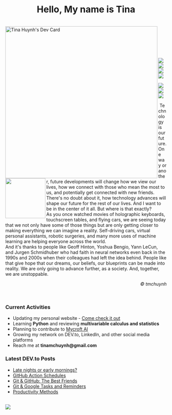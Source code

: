 <h1 align="center">Hello, My name is Tina</h1>
<br>
  <a href="https://app.daily.dev/tmchuynh"><img align=left src="https://github.com/tmchuynh/tmchuynh/blob/master/devcard.svg" width="475" alt="Tina Huynh's Dev Card"/></a>

<br>

<div>
  <img align="left" src="https://github.com/tmchuynh/tmchuynh/blob/1af489ab39e53ecee8ceb5c2b7c0288370b8f735/images/Logo.png" width="125"/>
</div>
<div align="left">
  &nbsp;
  <br>
  <br>
  <br>
  <br>
  <p>
  <a href="https://www.linkedin.com/in/tinamchuynh/"><img src="https://img.shields.io/badge/-LinkedIn-blue?style=flat&color=a1242c&logo=linkedin&logoColor=E0E0E0"></a>
  <a href="https://github.com/tmchuynh"><img src="https://img.shields.io/badge/-GitHub-red?style=flat&color=a1242c&logo=github&logoColor=E0E0E0"></a>
  <a href="https://dev.to/tmchuynh"><img src="https://img.shields.io/badge/-DEV.to-blue?style=flat&color=E0E0E0&logo=dev.to&logoColor=a1242c"></a>
  <a href="http://tmchuynh.me/"><img src="https://img.shields.io/badge/-Website-white?style=flat&logo=visual-studio-code&amp;logoColor=a1242c&color=E0E0E0"></a>

  <a href="mailto:tinamchuynh@gmail.com"><img src="https://img.shields.io/badge/-Gmail-white?style=flat&amp;logo=gmail&amp;logoColor=E0E0E0&color=a1242c"></a>
  <a href="https://www.instagram.com/tmchuynh/"><img src="https://img.shields.io/badge/-Instagram-blue?style=flat&logo=instagram&color=E0E0E0&logoColor=a1242c"></a>
  <a href="https://twitter.com/tinamchuynh"><img src="https://img.shields.io/badge/-Twitter-white?style=flat&logo=twitter&logoColor=a1242c&color=E0E0E0"></a>
  </p>
</div>

<div>
  <p align="left">&nbsp;Technology is our future. One way or another, future developments will change how we view our lives, how we connect with those who mean the most to us, and potentially get connected with new friends. There's no doubt about it, how technology advances will shape our future for the rest of our lives. And I want to be in the center of it all. But where is that exactly?<br>As you once watched movies of holographic keyboards, touchscreen tables, and flying cars, we are seeing today that we not only have some of those things but are only getting closer to making everything we can imagine a reality. Self-driving cars, virtual personal assistants, robotic surgeries, and many more uses of machine learning are helping everyone across the world.<br>And it's thanks to people like Geoff Hinton, Yoshua Bengio, Yann LeCun, and Jurgen Schmidhuber who had faith in neural networks even back in the 1990s and 2000s when their colleagues had left the idea behind. People like that give hope that our dreams, our beliefs, our blueprints can be made into reality. We are only going to advance further, as a society. And, together, we are unstoppable.</p>
</div>


<div align="right">
  <i>&#169; tmchuynh</i>
</div>

&nbsp;
<br>

<div align=left>
  <h3>Current Activities</h3>
  <ul>
    <li>Updating my personal website - <a href="https://tmchuynh.github.io/tinamchuynh/">Come check it out</a></li>
    <li>Learning <b>Python</b> and reviewing <b>multivariable calculus and statistics</b></li>
    <li>Planning to contribute to <a href="https://mycroft.ai/contribute/">Mycroft AI</a></li>
    <li>Growing my network on DEV.to, LinkedIn, and other social media platforms</li>
    <li>Reach me at <b>tinamchuynh@gmail.com</b></li>
  </ul>
</div>

<div>
  <h3>Latest DEV.to Posts</h3>
  <ul>
    <li><a href="https://dev.to/tmchuynh/late-nights-or-early-mornings-3b1d">Late nights or early mornings?</a>
    </li>
    <li><a href="https://dev.to/tmchuynh/github-action-schedules-ad5">GitHub Action Schedules</a>
    </li>
    <li><a href="https://dev.to/tmchuynh/git-github-the-best-friends-4b8f">Git &amp; GitHub: The Best Friends</a>
    </li>
    <li><a href="https://dev.to/tmchuynh/git-github-the-best-friends-4b8f">Git &amp; Google Tasks and Reminders</a>
    </li>
    <li><a href="https://dev.to/tmchuynh/productivity-methods-2dp9">Productivity Methods</a>
    </li>
  </ul>
</div>

<br>

<div>
  <img align="left" src="https://github-readme-stats.vercel.app/api/top-langs/?username=tmchuynh&count_private=true&theme=dark&langs_count=3&card_width=500&hide=HTML,CSS"/>
</div>

